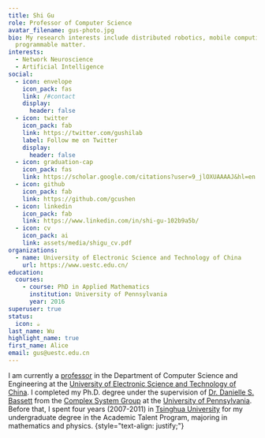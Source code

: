 ```yaml
---
title: Shi Gu
role: Professor of Computer Science
avatar_filename: gus-photo.jpg
bio: My research interests include distributed robotics, mobile computing and
  programmable matter.
interests:
  - Network Neuroscience
  - Artificial Intelligence
social:
  - icon: envelope
    icon_pack: fas
    link: /#contact
    display:
      header: false
  - icon: twitter
    icon_pack: fab
    link: https://twitter.com/gushilab
    label: Follow me on Twitter
    display:
      header: false
  - icon: graduation-cap
    icon_pack: fas
    link: https://scholar.google.com/citations?user=9_jlOXUAAAAJ&hl=en
  - icon: github
    icon_pack: fab
    link: https://github.com/gcushen
  - icon: linkedin
    icon_pack: fab
    link: https://www.linkedin.com/in/shi-gu-102b9a5b/
  - icon: cv
    icon_pack: ai
    link: assets/media/shigu_cv.pdf
organizations:
  - name: University of Electronic Science and Technology of China
    url: https://www.uestc.edu.cn/
education:
  courses:
    - course: PhD in Applied Mathematics
      institution: University of Pennsylvania
      year: 2016
superuser: true
status:
  icon: ☕️
last_name: Wu
highlight_name: true
first_name: Alice
email: gus@uestc.edu.cn
---
```

I am currently a [professor](https://faculty.uestc.edu.cn/gushi/zh_CN/index.htm) in the Department of Computer Science
and Engineering at the [University of Electronic Science and Technology of China](https://www.uestc.edu.cn/). I completed
my Ph.D. degree under the supervision of [Dr. Danielle S. Bassett](https://www.seas.upenn.edu/directory/profile.php?ID=193) 
from the [Complex System Group](https://complexsystemsupenn.com/) at the [University of Pennsylvania](https://www.upenn.edu/). 
Before that, I spent four years (2007-2011) in [Tsinghua University](https://www.tsinghua.edu.cn/) for my undergraduate 
degree in the Academic Talent Program, majoring in mathematics and physics. 
{style="text-align: justify;"}

